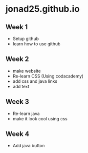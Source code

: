 # jonad25.github.io

## Week 1
- Setup github
- learn how to use github

## Week 2
- make website
- Re-learn CSS (Using codacademy)
- add css and java links
- add text

## Week 3
- Re-learn java
- make it look cool using css

## Week 4
- Add java button
